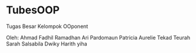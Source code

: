 # TubesOOP
Tugas Besar Kelompok OOponent

Oleh:
Ahmad Fadhil Ramadhan
Ari Pardomaun
Patricia Aurelie Tekad Teurah
Sarah Salsabila
Dwiky Harith
 yiha